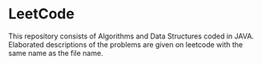 # LeetCode
This repository consists of Algorithms and Data Structures coded in JAVA. Elaborated descriptions of the problems are given on leetcode with the same name as the file name.
